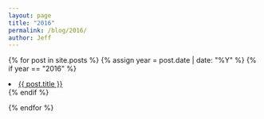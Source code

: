 ```yaml
---
layout: page
title: "2016"
permalink: /blog/2016/
author: Jeff
---
```

{% for post in site.posts %}
  {% assign year = post.date | date: "%Y" %}
  {% if year == "2016" %}
  <li><a href="{{ post.url }}">{{ post.title }}</a></li>    
  {% endif %}
  
{% endfor %}
